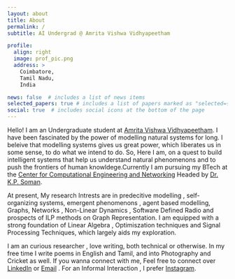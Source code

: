 ```yaml
---
layout: about
title: About
permalink: /
subtitle: AI Undergrad @ Amrita Vishwa Vidhyapeetham

profile:
  align: right
  image: prof_pic.png
  address: >
    Coimbatore,
    Tamil Nadu,
    India

news: false  # includes a list of news items
selected_papers: true # includes a list of papers marked as "selected={true}"
social: true  # includes social icons at the bottom of the page
---
```


Hello! I am an Undergraduate student at  [Amrita Vishwa Vidhyapeetham](https://amrita.edu/). I have been fascinated by the power of modelling natural systems for long. I beleive that modelling systems gives us great power, which liberates us in some sense, to do what we intend to do. So, Here I am, on a quest to build intelligent systems that help us understand natural phenomenons and to push the frontiers of human  knowldege.Currently I am pursuing my BTech at the [Center for Computational Engineering and Networking](https://amrita.edu/center/computational-engineering-and-networking/) Headed by [Dr. K.P. Soman](https://scholar.google.co.in/citations?user=R_zpXOkAAAAJ&hl=en).

At present, My research Intrests are in predecitive modelling , self-organizing systems, emergent phenomenons , agent based modelling, Graphs, Networks , Non-Linear Dynamics , Software Defined Radio and prospects of ILP methods on Graph Representation.  I am equipped with a strong foundation of Linear Algebra , Optimiszation techniques and Signal Processing Techniques, which largely aids my exploration. 

I am an curious researcher , love writing, both technical or otherwise. In my free time I write poems in English and Tamil, and into Photography and Cricket as well. If you wanna connect with me, Feel free to connect over [LinkedIn](https://www.linkedin.com/in/aadharsh-aadhithya-9a6982149/) or [Email](mailto:aadharshaadhithya@gmail.com) . For an Informal Interaction , I prefer [Instagram](https://www.instagram.com/aadharsh_aadhithya/). 


